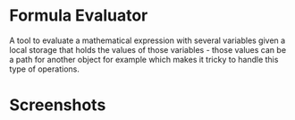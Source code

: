 # Formula Evaluator

A tool to evaluate a mathematical expression with several variables given a local storage that holds 
the values of those variables - those values can be a path for another object for example which makes it tricky
to handle this type of operations.

# Screenshots

